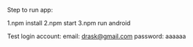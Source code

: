 Step to run app:

1.npm install
2.npm start
3.npm run android

Test login account: 
   email: drask@gmail.com 
   password: aaaaaa
